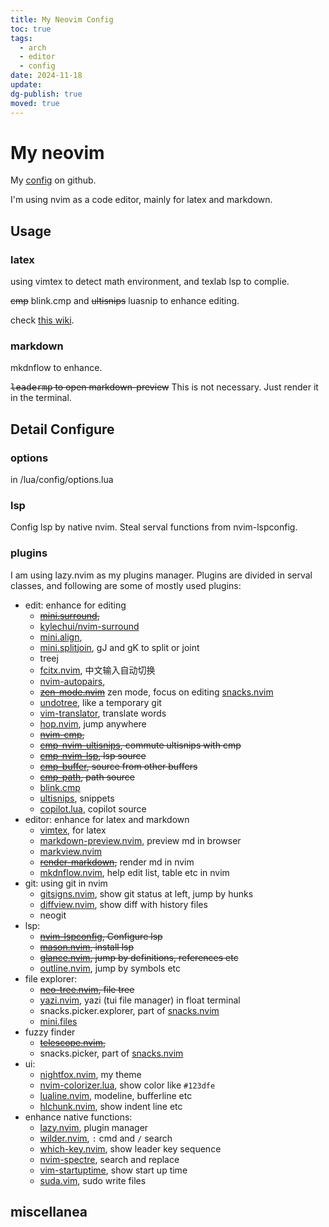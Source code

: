 ```yaml
---
title: My Neovim Config
toc: true
tags:
  - arch
  - editor
  - config
date: 2024-11-18
update:
dg-publish: true
moved: true
---
```


# My neovim

My [config](https://github.com/HiraethEcho/nvim) on github.

I'm using nvim as a code editor, mainly for latex and markdown.

## Usage

### latex

using vimtex to detect math environment, and texlab lsp to complie.

~~cmp~~ blink.cmp and ~~ultisnips~~ luasnip to enhance editing.

check [this wiki](/wiki/dev/apps/vimtex).

### markdown

mkdnflow to enhance.

~~<kbd>leader</kbd><kbd>m</kbd><kbd>p</kbd> to open markdown-preview~~ This is not necessary. Just render it in the terminal.

## Detail Configure

### options

in /lua/config/options.lua

### lsp

Config lsp by native nvim. Steal serval functions from nvim-lspconfig.

### plugins

I am using lazy.nvim as my plugins manager. Plugins are divided in serval
classes, and following are some of mostly used plugins:

- edit: enhance for editing
    - ~~[mini.surround](https://github.com/echasnovski/mini.surround),~~
    - [kylechui/nvim-surround](https://github.com/kylechui/nvim-surround)
    - [mini.align](https://github.com/eccasnovski/mini.align),
    - [mini.splitjoin](https://github.com/echasnovski/mini.splitjoin), gJ and gK to split or joint
    - treej
    - [fcitx.nvim](https://github.com/smartding/fcitx.nvim), 中文输入自动切换
    - [nvim-autopairs](https://github.com/windwp/nvim-autopairs),
    - ~~[zen-mode.nvim](https://github.com/folke/zen-mode.nvim)~~ zen mode, focus on editing [snacks.nvim](https://github.com/folke/snacks.nvim)
    - [undotree](https://github.com/mbbill/undotree), like a temporary git
    - [vim-translator](https://github.com/voldikss/vim-translator), translate words
    - [hop.nvim](https://github.com/phaazon/hop.nvim), jump anywhere
    - ~~[nvim-cmp](https://github.com/hrsh7th/nvim-cmp),~~
    - ~~[cmp-nvim-ultisnips](https://github.com/quangnguyen30192/cmp-nvim-ultisnips), commute ultisnips with cmp~~
    - ~~[cmp-nvim-lsp](https://github.com/hrsh7th/cmp-nvim-lsp), lsp source~~
    - ~~[cmp-buffer](https://github.com/hrsh7th/cmp-buffer), source from other buffers~~
    - ~~[cmp-path](https://github.com/hrsh7th/cmp-path), path source~~
    - [blink.cmp](https://github.com/saghen/blink.cmp)
    - [ultisnips](https://github.com/SirVer/ultisnips), snippets
    - [copilot.lua](https://github.com/zbirenbaum/copilot.lua), copilot source
- editor: enhance for latex and markdown
    - [vimtex](https://github.com/lervag/vimtex), for latex
    - [markdown-preview.nvim](https://github.com/iamcco/markdown-preview.nvim), preview md in browser
    - [markview.nvim](https://github.com/OXY2DEV/markview.nvim)
    - ~~[render-markdown](https://github.com/MeanderingProgrammer/render-markdown.nvim),~~ render md in nvim
    - [mkdnflow.nvim](https://github.com/jakewvincent/mkdnflow.nvim), help edit list, table etc in nvim
- git: using git in nvim
    - [gitsigns.nvim](https://github.com/lewis6991/gitsigns.nvim), show git status at left, jump by hunks
    - [diffview.nvim](https://github.com/sindrets/diffview.nvim), show diff with history files
    - neogit
- lsp:
    - ~~[nvim-lspconfig](https://github.com/neovim/nvim-lspconfig), Configure lsp~~
    - ~~[mason.nvim](https://github.com/williamboman/mason.nvim), install lsp~~
    - ~~[glance.nvim](https://github.com/dnlhc/glance.nvim), jump by definitions, references etc~~
    - [outline.nvim](https://github.com/hedyhli/outline.nvim), jump by symbols etc
- file explorer:
    - ~~[neo-tree.nvim](https://github.com/nvim-neo-tree/neo-tree.nvim), file tree~~
    - [yazi.nvim](https://github.com/mikavilpas/yazi.nvim), yazi (tui file manager) in float terminal
    - snacks.picker.explorer, part of [snacks.nvim](https://github.com/folke/snacks.nvim)
    - [mini.files](https://github.com/echasnovski/mini.files)
- fuzzy finder
    - ~~[telescope.nvim](https://github.com/nvim-telescope/telescope.nvim),~~
    - snacks.picker, part of [snacks.nvim](https://github.com/folke/snacks.nvim)
- ui:
    - [nightfox.nvim](https://github.com/EdenEast/nightfox.nvim), my theme
    - [nvim-colorizer.lua](https://github.com/norcalli/nvim-colorizer.lua), show color like `#123dfe`
    - [lualine.nvim](https://github.com/nvim-lualine/lualine.nvim), modeline, bufferline etc
    - [hlchunk.nvim](https://github.com/shellRaining/hlchunk.nvim), show indent line etc
- enhance native functions:
    - [lazy.nvim](https://github.com/folke/lazy.nvim), plugin manager
    - [wilder.nvim](https://github.com/gelguy/wilder.nvim), `:` cmd and `/` search
    - [which-key.nvim](https://github.com/folke/which-key.nvim), show leader key sequence
    - [nvim-spectre](https://github.com/nvim-pack/nvim-spectre), search and replace
    - [vim-startuptime](https://github.com/dstein64/vim-startuptime), show start up time
    - [suda.vim](https://github.com/lambdalisue/suda.vim), sudo write files

## miscellanea
